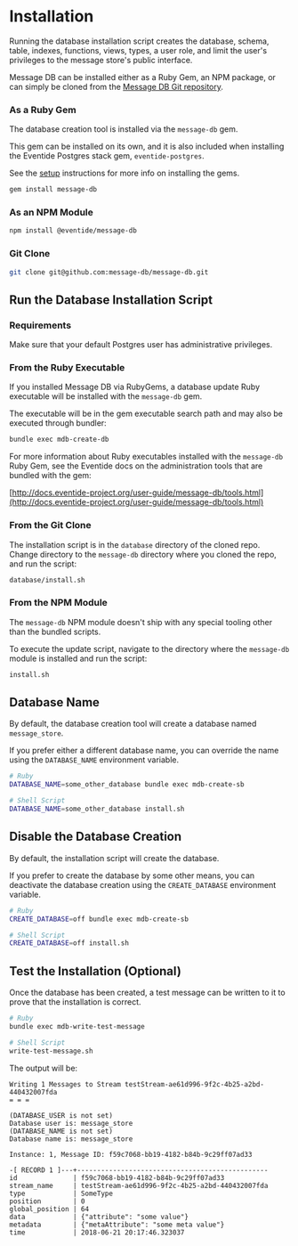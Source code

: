 # Installation

Running the database installation script creates the database, schema, table, indexes, functions, views, types, a user role, and limit the user's privileges to the message store's public interface.

Message DB can be installed either as a Ruby Gem, an NPM package, or can simply be cloned from the [Message DB Git repository](https://github.com/message-db/message-db).

### As a Ruby Gem

The database creation tool is installed via the `message-db` gem.

This gem can be installed on its own, and it is also included when installing the Eventide Postgres stack gem, `eventide-postgres`.

See the [setup](/setup/postgres.md) instructions for more info on installing the gems.

``` bash
gem install message-db
```

### As an NPM Module

``` bash
npm install @eventide/message-db
```

### Git Clone

``` bash
git clone git@github.com:message-db/message-db.git
```

## Run the Database Installation Script

### Requirements

Make sure that your default Postgres user has administrative privileges.

### From the Ruby Executable

If you installed Message DB via RubyGems, a database update Ruby executable will be installed with the `message-db` gem.

The executable will be in the gem executable search path and may also be executed through bundler:

``` bash
bundle exec mdb-create-db
```

For more information about Ruby executables installed with the `message-db` Ruby Gem, see the Eventide docs on the administration tools that are bundled with the gem:

[http://docs.eventide-project.org/user-guide/message-db/tools.html](http://docs.eventide-project.org/user-guide/message-db/tools.html)

### From the Git Clone

The installation script is in the `database` directory of the cloned repo. Change directory to the `message-db` directory where you cloned the repo, and run the script:

``` bash
database/install.sh
```

### From the NPM Module

The `message-db` NPM module doesn't ship with any special tooling other than the bundled scripts.

To execute the update script, navigate to the directory where the `message-db` module is installed and run the script:

``` bash
install.sh
```

## Database Name

By default, the database creation tool will create a database named `message_store`.

If you prefer either a different database name, you can override the name using the `DATABASE_NAME` environment variable.

``` bash
# Ruby
DATABASE_NAME=some_other_database bundle exec mdb-create-sb

# Shell Script
DATABASE_NAME=some_other_database install.sh
```

## Disable the Database Creation

By default, the installation script will create the database.

If you prefer to create the database by some other means, you can deactivate the database creation using the `CREATE_DATABASE` environment variable.

``` bash
# Ruby
CREATE_DATABASE=off bundle exec mdb-create-sb

# Shell Script
CREATE_DATABASE=off install.sh
```

## Test the Installation (Optional)

Once the database has been created, a test message can be written to it to prove that the installation is correct.

``` bash
# Ruby
bundle exec mdb-write-test-message

# Shell Script
write-test-message.sh
```

The output will be:

```
Writing 1 Messages to Stream testStream-ae61d996-9f2c-4b25-a2bd-440432007fda
= = =

(DATABASE_USER is not set)
Database user is: message_store
(DATABASE_NAME is not set)
Database name is: message_store

Instance: 1, Message ID: f59c7068-bb19-4182-b84b-9c29ff07ad33

-[ RECORD 1 ]---+------------------------------------------------
id              | f59c7068-bb19-4182-b84b-9c29ff07ad33
stream_name     | testStream-ae61d996-9f2c-4b25-a2bd-440432007fda
type            | SomeType
position        | 0
global_position | 64
data            | {"attribute": "some value"}
metadata        | {"metaAttribute": "some meta value"}
time            | 2018-06-21 20:17:46.323037
```
